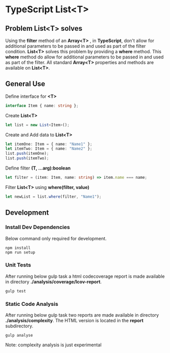 # TypeScript List&lt;T>

## Problem List&lt;T> solves
Using the **filter** method of an **Array&lt;T>** , in **TypeScript**, don't allow for additional parameters to be passed in and used as part of the filter condition.
**List&lt;T>** solves this problem by providing a **where** method. This **where** method do allow for additional parameters to be passed in and used as part of the filter.
All standard **Array&lt;T>** properties and methods are available on **List&lt;T>**. 

## General Use 
Define interface for **&lt;T>**
```typescript
interface Item { name: string };
```

Create **List&lt;T>**
```typescript
let list = new List<Item>();
```

Create and Add data to **List&lt;T>** 
```typescript
let itemOne: Item = { name: "Name1" };
let itemTwo: Item = { name: "Name2" };
list.push(itemOne);
list.push(itemTwo);
```

Define filter **(T, ...arg):boolean**
```typescript
let filter = (item: Item, name: string) => item.name === name;
```

Filter **List&lt;T>** using **where(filter, value)**
```typescript
let newList = list.where(filter, "Name1");
```


## Development
### Install Dev Dependencies
Below command only required for development.
```
npm install
npm run setup
```

### Unit Tests
After running below gulp task a html codecoverage report is made available in directory **./analysis/coverage/lcov-report**.  
```
gulp test
```

### Static Code Analysis
After running below gulp task two reports are made available in directory **./analysis/complexity**.
The HTML version is located in the **report** subdirectory.

```
gulp analyse
```
Note: complexity analysis is just experimental

